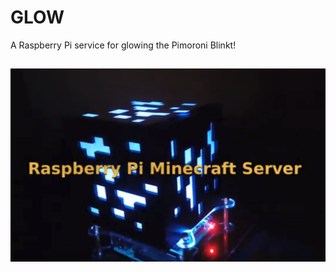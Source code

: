 # GLOW

A Raspberry Pi service for glowing the Pimoroni Blinkt!

##

[![Foo](glow.jpg)](https://www.youtube.com/watch?v=tUi1ILAl58A)